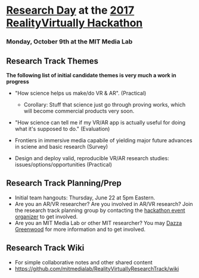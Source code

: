 # [Research Day](https://mitmedialab.github.io/RealityVirtuallyResearchTrack) at the [2017 RealityVirtually Hackathon](http://www.realityvirtuallyhack.com)
### Monday, October 9th at the MIT Media Lab

## Research Track Themes

**The following list of initial candidate themes is very much a work in progress**

* "How science helps us make/do VR & AR".  (Practical) 
  * Corollary:  Stuff that science just go through proving works, which will become commercial products very soon.

* "How science can tell me if my VR/AR app is actually useful for doing what it's supposed to do."  (Evaluation)

* Frontiers in immersive media capabile of yielding major future advances in sciene and basic research  (Survey)

* Design and deploy valid, reproducible VR/AR research studies: issues/options/opportunities (Practical)


## Research Track Planning/Prep

* Initial team hangouts: Thursday,  June 22 at 5pm Eastern.  
* Are you an AR/VR researcher?  Are you involved in AR/VR research?  Join the research track planning group by contacting the [hackathon event organizer](http://www.realityvirtuallyhack.com) to get involved.  
* Are you an MIT Media Lab or other MIT researcher? You may [Dazza Greenwood](http://law.mit.edu/contact) for more information and to get involved.

## Research Track Wiki
* For simple collaborative notes and other shared content
* https://github.com/mitmedialab/RealityVirtuallyResearchTrack/wiki




